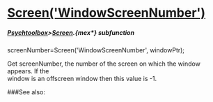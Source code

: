 # [Screen('WindowScreenNumber')](Screen-WindowScreenNumber) 
##### [Psychtoolbox](Psychtoolbox)>[Screen](Screen).{mex*} subfunction

screenNumber=Screen('WindowScreenNumber', windowPtr);

Get screenNumber, the number of the screen on which the window appears.  If the  
window is an offscreen window then this value is -1.   


###See also:

